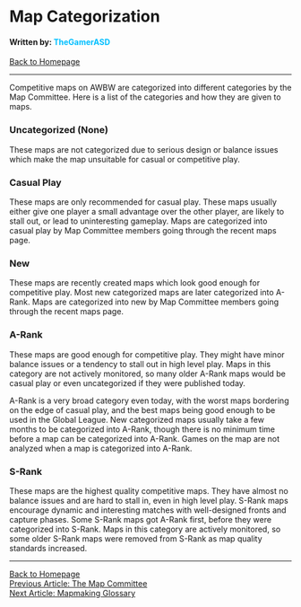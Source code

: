 # Map Categorization
#### Written by: <span style="color:deepskyblue">TheGamerASD</span>
[Back to Homepage](..\index.html#content)

___

Competitive maps on AWBW are categorized into different categories by the Map Committee. Here is a list of the categories and how they are given to maps.

### Uncategorized (None)
These maps are not categorized due to serious design or balance issues which make the map unsuitable for casual or competitive play.

### Casual Play
These maps are only recommended for casual play. These maps usually either give one player a small advantage over the other player, are likely to stall out, or lead to uninteresting gameplay. Maps are categorized into casual play by Map Committee members going through the recent maps page.

### New
These maps are recently created maps which look good enough for competitive play. Most new categorized maps are later categorized into A-Rank. Maps are categorized into new by Map Committee members going through the recent maps page.

### A-Rank
These maps are good enough for competitive play. They might have minor balance issues or a tendency to stall out in high level play. Maps in this category are not actively monitored, so many older A-Rank maps would be casual play or even uncategorized if they were published today.

A-Rank is a very broad category even today, with the worst maps bordering on the edge of casual play, and the best maps being good enough to be used in the Global League. New categorized maps usually take a few months to be categorized into A-Rank, though there is no minimum time before a map can be categorized into A-Rank. Games on the map are not analyzed when a map is categorized into A-Rank.

### S-Rank
These maps are the highest quality competitive maps. They have almost no balance issues and are hard to stall in, even in high level play. S-Rank maps encourage dynamic and interesting matches with well-designed fronts and capture phases. Some S-Rank maps got A-Rank first, before they were categorized into S-Rank. Maps in this category are actively monitored, so some older S-Rank maps were removed from S-Rank as map quality standards increased.

___

[Back to Homepage](..\index.html#content)<br>
[Previous Article: The Map Committee](the_map_committee.md#content)<br>
[Next Article: Mapmaking Glossary](mapmaking_glossary.md#content)